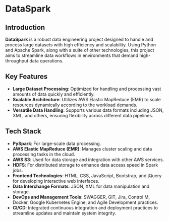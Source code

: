 # DataSpark

## Introduction
**DataSpark** is a robust data engineering project designed to handle and process large datasets with high efficiency and scalability. Using Python and Apache Spark, along with a suite of other technologies, this project aims to streamline data workflows in environments that demand high-throughput data operations.

## Key Features
- **Large Dataset Processing**: Optimized for handling and processing vast amounts of data quickly and efficiently.
- **Scalable Architecture**: Utilizes AWS Elastic MapReduce (EMR) to scale resources dynamically according to the workload demands.
- **Versatile Data Handling**: Supports various data formats including JSON, XML, and others, ensuring flexibility across different data pipelines.

## Tech Stack
- **PySpark**: For large-scale data processing.
- **AWS Elastic MapReduce (EMR)**: Manages cluster scaling and data processing tasks in the cloud.
- **AWS S3**: Used for data storage and integration with other AWS services.
- **HDFS**: For distributed storage to enhance data access speed in Spark jobs.
- **Frontend Technologies**: HTML, CSS, JavaScript, Bootstrap, and jQuery for developing interactive web interfaces.
- **Data Interchange Formats**: JSON, XML for data manipulation and storage.
- **DevOps and Management Tools**: SWAGGER, GIT, Jira, Control M, Docker, Google Kubernetes Engine, and Agile Development practices.
- **CI/CD**: Integrated continuous integration and deployment practices to streamline updates and maintain system integrity.



